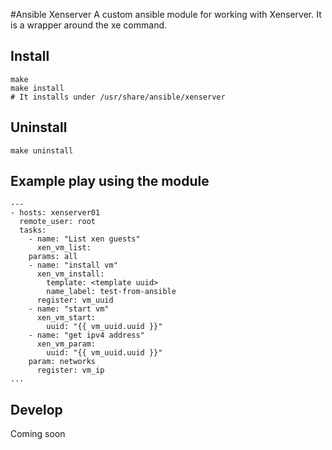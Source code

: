 #Ansible Xenserver
A custom ansible module for working with Xenserver. It is a wrapper around the xe command.
## Install
```
make
make install
# It installs under /usr/share/ansible/xenserver
```
## Uninstall
```
make uninstall
```
## Example play using the module
```
---
- hosts: xenserver01
  remote_user: root
  tasks:
    - name: "List xen guests"
      xen_vm_list:
	params: all
    - name: "install vm"
      xen_vm_install:
        template: <template uuid>
        name_label: test-from-ansible
      register: vm_uuid
    - name: "start vm"
      xen_vm_start:
        uuid: "{{ vm_uuid.uuid }}"
    - name: "get ipv4 address"
      xen_vm_param:
        uuid: "{{ vm_uuid.uuid }}"
	param: networks
      register: vm_ip
...
```
## Develop
Coming soon
